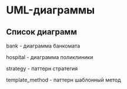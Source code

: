 # UML-диаграммы

## Список диаграмм

bank - диаграмма банкомата

hospital - диаграмма поликлиники

strategy - паттерн стратегия

template_method - паттерн шаблонный метод
